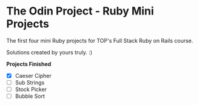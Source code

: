 # The Odin Project - Ruby Mini Projects

The first four mini Ruby projects for TOP's Full Stack Ruby on Rails course.

Solutions created by yours truly. :)

**Projects Finished**

- [x] Caeser Cipher
- [ ] Sub Strings
- [ ] Stock Picker
- [ ] Bubble Sort
